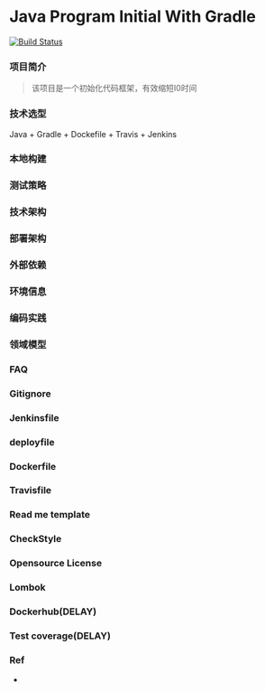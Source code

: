 
# Java Program Initial With Gradle
[![Build Status](https://travis-ci.com/Poseiden/java_program_initial_with_gradle.svg?branch=master)](https://travis-ci.com/Poseiden/java_program_initial_with_gradle)
### 项目简介
> 该项目是一个初始化代码框架，有效缩短I0时间
### 技术选型
Java + Gradle + Dockefile + Travis + Jenkins
### 本地构建
### 测试策略
### 技术架构
### 部署架构
### 外部依赖
### 环境信息
### 编码实践
### 领域模型
### FAQ

### Gitignore
### Jenkinsfile
### deployfile
### Dockerfile
### Travisfile
### Read me template
### CheckStyle
### Opensource License
### Lombok
### Dockerhub(DELAY)
### Test coverage(DELAY)

### Ref
- [](https://www.cnblogs.com/davenkin/p/spring-boot-template.html)
